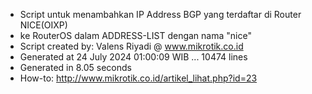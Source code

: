 - Script untuk menambahkan IP Address BGP yang terdaftar di Router NICE(OIXP)
- ke RouterOS dalam ADDRESS-LIST dengan nama "nice"
- Script created by: Valens Riyadi @ www.mikrotik.co.id
- Generated at 24 July 2024 01:00:09 WIB ... 10474 lines
- Generated in 8.05 seconds
- How-to: http://www.mikrotik.co.id/artikel_lihat.php?id=23
